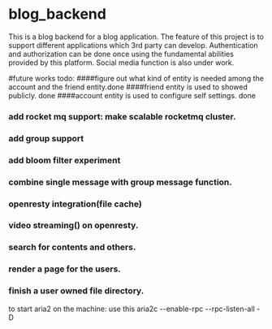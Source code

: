 # blog_backend
This is a blog backend for a blog application.
The feature of this project is to support different applications which 3rd party can develop.
Authentication and authorization can be done once using the fundamental abilities provided by this platform. 
Social media function is also under work. 

#future works todo:
####figure out what kind of entity is needed among the account and the friend entity.done
####friend entity is used to showed publicly. done
####account entity is used to configure self settings. done

### add rocket mq support: make scalable rocketmq cluster.
### add group support 
### add bloom filter experiment 
### combine single message with group message function.
### openresty integration(file cache)
### video streaming() on openresty.
### search for contents and others.
### render a page for the users.
### finish a user owned file directory.

to start aria2 on the machine: use this aria2c --enable-rpc --rpc-listen-all -D